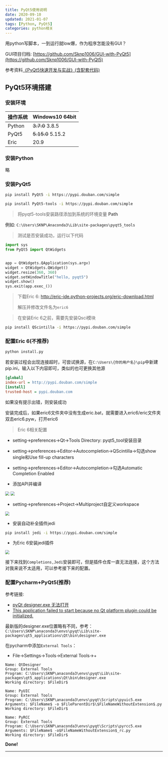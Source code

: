 ```yaml
---
title: PyQt5使用说明
date: 2020-09-10
updated: 2021-01-07
tags: [Python, PyQt5]
categories: python相关
---
```

用python写脚本，一到运行就low爆，作为程序怎能没有GUI？

GUI项目归档: [https://github.com/Sknp1006/GUI-with-PyQt5](https://github.com/Sknp1006/GUI-with-PyQt5) 

参考资料[《PyQt5快速开发与实战》(含配套代码)](https://github.com/cxinping/PyQt5) 

<!--more-->

## PyQt5环境搭建
### 安装环境 

|操作系统|Windows10 64bit|
|-------|---------|
|Python|~~3.7.0~~ 3.8.5|
|PyQt5|~~5.15.0~~ 5.15.2|
|Eric|20.9|

### 安装Python

略

### 安装PyQt5

```bash
pip install PyQt5 -i https://pypi.douban.com/simple
```

```bash
pip install PyQt5-tools -i https://pypi.douban.com/simple
```

> 将pyqt5-tools安装路径添加到系统的环境变量 **Path**

例如: `C:\Users\SKNP\Anaconda3\Lib\site-packages\pyqt5_tools`

> 测试是否安装成功，运行以下代码

```python
import sys 	
from PyQt5 import QtWidgets 


app = QtWidgets.QApplication(sys.argv)
widget = QtWidgets.QWidget()
widget.resize(360, 360)
widget.setWindowTitle("hello, pyqt5")
widget.show()
sys.exit(app.exec_())
```

> 下载Eric 6: http://eric-ide.python-projects.org/eric-download.html 
>
> 解压并修改文件名为`eric6`

> 在安装Eric 6之前，需要先安装Qsci模块

```bash
pip install QScintilla -i https://pypi.douban.com/simple
```

### 配置Eric 6(不推荐)

```bash
python install.py
```

若安装过程会出现连接超时，可尝试换源，在`C:\Users\{你的用户名}\pip`中新建pip.ini，输入以下内容即可，类似的也可更换其他源

```ini
[global]
index-url = http://pypi.douban.com/simple
[install]
trusted-host = pypi.douban.com
```

如果没有提示出错，则安装成功

安装完成后，如果eric6文件夹中没有生成eric.bat，就需要进入eric6/eric文件夹双击eric6.pyw，打开eric6

> Eric 6相关配置

- setting->preferences->Qt->Tools Directory: pyqt5_tool安装目录
- setting->preferences->Editor->Autocompletion->QScintilla->勾选show single和Use fill-up characters
- setting->preferences->Editor->Autocompletion->勾选Automatic Completion Enabled

- 添加API并编译

<img src="https://cdn.jsdelivr.net/gh/Sknp1006/cdn@master/post/PyQt5/2020-09-10 230127.png" style="zoom:80%;" />

<img src="https://cdn.jsdelivr.net/gh/Sknp1006/cdn@master/post/PyQt5/2020-09-10 230440.png" style="zoom:80%;" />

- setting->preferences->Project->Multiproject自定义workspace

<img src="https://cdn.jsdelivr.net/gh/Sknp1006/cdn@master/post/PyQt5/2020-09-10 231050.png" style="zoom:80%;" />

- 安装自动补全插件jedi

```bash
pip install jedi -i https://pypi.douban.com/simple
```

- 为Eric 6安装jedi插件

<img src="https://cdn.jsdelivr.net/gh/Sknp1006/cdn@master/post/PyQt5/2020-09-10 232816.png" style="zoom: 80%;" />

接下来找到`Completions,Jedi`安装即可，但是插件仓库一直无法连接，这个方法对我来说不太适用，可以参考接下来的配置。

### 配置Pycharm+PyQt5(推荐)

参考链接: 

- [pyQt designer.exe 无法打开](https://blog.csdn.net/weixin_44134722/article/details/106367308?depth_1-) 
- [This application failed to start because no Qt platform plugin could be initialized.](https://blog.csdn.net/tt1724369779/article/details/101434147) 

最新版的designer.exe位置略有不同，参考：`C:\Users\SKNP\anaconda3\envs\pyqt\Lib\site-packages\qt5_applications\Qt\bin\designer.exe`

在pycharm中添加`External Tools`：
* File->Settings->Tools->External Tools->+

```
Name: QtDesigner
Group: External Tools
Program: C:\Users\SKNP\anaconda3\envs\pyqt\Lib\site-packages\qt5_applications\Qt\bin\designer.exe
Working directory: $FileDir$
```
```
Name: PyUIC
Group: External Tools
Program: C:\Users\SKNP\anaconda3\envs\pyqt\Scripts\pyuic5.exe
Arguments: $FileName$ -o $FileParentDir$\$FileNameWithoutExtension$.py
Working directory: $FileDir$
```
```
Name: PyRCC
Group: External Tools
Program: C:\Users\SKNP\anaconda3\envs\pyqt\Scripts\pyrcc5.exe
Arguments: $FileName$ -o$FileNameWithoutExtension$_rc.py
Working directory: $FileDir$
```

**Done!**

---
